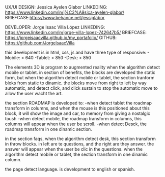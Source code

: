 UX/UI DESIGN: Jessica Ayelen Glabor
LINKEDING: https://www.linkedin.com/in/j%C3%A9sica-ayelen-glabor/
BRIEFCASE:https://www.behance.net/jessiglabor

DEVELOPER: Jorge Isaac Villa López
LINKEDING: https://www.linkedin.com/in/jorge-villa-lopez-742647b5/
BRIEFCASE: https://jorgeisaacvilla.github.io/my_portafolio/
GITHUB: https://github.com/JorgeIsaacVilla

this development is in html, css, js and have three type of responsive:
-Mobile: < 640
-Tablet: < 850
-Desk: > 850

The elements 3D is program to augmented reality when the algorithm detect mobile or tablet.
in section of benefits, the blocks are developed the static form, but when the algorithm detect mobile or tablet, the section tranform bloks from static to dinamic.
the blocks move from right to left by way automatic, and detect click, and click sustain to stop the automatic move to allow the user wacht the art.

the section ROADMAP is developed to:
-when detect tablet the roadmap transform in columns, and when the mouse is this positioned about this block, it will show the image and car, to memory from giving a nostalgic toush
-when detect mobile, the roadmap transform in columns, this columns will appear when the user be scroll.
-when detect Desck, the roadmap transform in one dinamic section.

in the section faqs, when the algorithm detect desk, this section transform in throw blocks. in left are te questions, and the right are they answer. the answer will appear when the user be clic in the questions. when the algorithm detect mobile or tablet, the section transform in one dinamic column.

the page detect language. is development to english or spanish.
